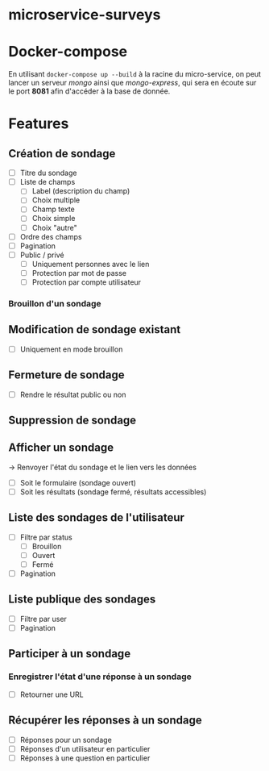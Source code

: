 # microservice-surveys

# Docker-compose
En utilisant `docker-compose up --build` à la racine du micro-service, on peut lancer un serveur *mongo* ainsi que *mongo-express*, qui sera en écoute sur le port **8081** afin d'accéder à la base de donnée. 

# Features
## Création de sondage
- [ ] Titre du sondage
- [ ] Liste de champs
  - [ ] Label (description du champ)
  - [ ] Choix multiple
  - [ ] Champ texte
  - [ ] Choix simple
  - [ ] Choix "autre"
- [ ] Ordre des champs
- [ ] Pagination
- [ ] Public / privé
  - [ ] Uniquement personnes avec le lien
  - [ ] Protection par mot de passe
  - [ ] Protection par compte utilisateur
### Brouillon d'un sondage
## Modification de sondage existant
- [ ] Uniquement en mode brouillon
## Fermeture de sondage
- [ ] Rendre le résultat public ou non
## Suppression de sondage
## Afficher un sondage
-> Renvoyer l'état du sondage et le lien vers les données
- [ ] Soit le formulaire (sondage ouvert)
- [ ] Soit les résultats (sondage fermé, résultats accessibles)
## Liste des sondages de l'utilisateur
- [ ] Filtre par status
  - [ ] Brouillon
  - [ ] Ouvert
  - [ ] Fermé
- [ ] Pagination
## Liste publique des sondages
- [ ] Filtre par user
- [ ] Pagination
## Participer à un sondage
### Enregistrer l'état d'une réponse à un sondage
- [ ] Retourner une URL
## Récupérer les réponses à un sondage
- [ ] Réponses pour un sondage
- [ ] Réponses d'un utilisateur en particulier
- [ ] Réponses à une question en particulier

